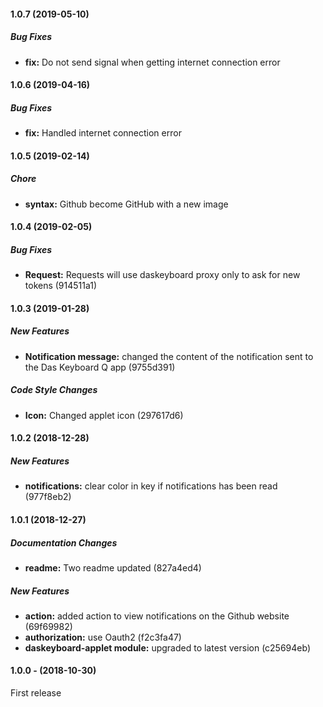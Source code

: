 #### 1.0.7 (2019-05-10)

##### Bug Fixes

* **fix:** Do not send signal when getting internet connection error

#### 1.0.6 (2019-04-16)

##### Bug Fixes

* **fix:** Handled internet connection error

#### 1.0.5 (2019-02-14)

##### Chore

* **syntax:**   Github become GitHub with a new image

#### 1.0.4 (2019-02-05)

##### Bug Fixes

* **Request:**   Requests will use daskeyboard proxy only to ask for new tokens (914511a1)

#### 1.0.3 (2019-01-28)

##### New Features

* **Notification message:**  changed the content of the notification sent to the Das Keyboard Q app (9755d391)

##### Code Style Changes

* **Icon:**  Changed applet icon (297617d6)

#### 1.0.2 (2018-12-28)

##### New Features

* **notifications:**  clear color in key if notifications has been read (977f8eb2)

#### 1.0.1 (2018-12-27)

##### Documentation Changes

* **readme:**  Two readme updated (827a4ed4)

##### New Features

* **action:**  added action to view notifications on the Github website (69f69982)
* **authorization:**  use Oauth2 (f2c3fa47)
* **daskeyboard-applet module:**  upgraded to latest version (c25694eb)

####  1.0.0 - (2018-10-30)

First release

